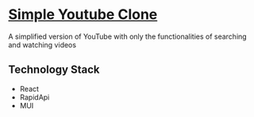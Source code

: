 # [Simple Youtube Clone](https://youtube-clone-main-three.vercel.app/)

A simplified version of YouTube with only the functionalities of searching and watching videos

## Technology Stack

- React
- RapidApi
- MUI
